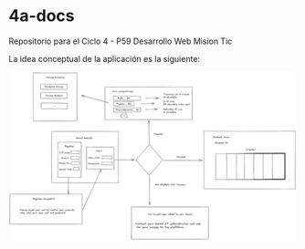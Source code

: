 # 4a-docs
Repositorio para el Ciclo 4 - P59 Desarrollo Web Mision Tic

La idea conceptual de la aplicación es la siguiente:

![Alt text](/1a.png?raw=true "Optional Title")
